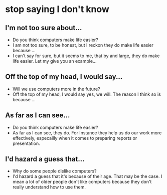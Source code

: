 # stop saying I don't know
## I'm not too sure about...
- Do you think computers make life easier?
- I am not too sure, to be honest, but I reckon they do make life easier because ...
- I can't say for sure, but it seems to me, that by and large, they do make life easier. Let my give you an example...

## Off the top of my head, I would say...
- Will we use computers more in the future?
- Off the top of my head, I would say yes, we will. The reason I think so is because ...
## As far as I can see...
- Do you think computers make life easier?
- As far as I can see, they do. For Instance they help us do our work more effectively, especailly when it comes to preparing reports or presentation.

## I'd hazard a guess that...
- Why do some people dislike computers?
- I'd hazard a guess that it's because of their age. That may be the case. I mean a lot of older people don't like computers because they don't really understand how to use them.
 